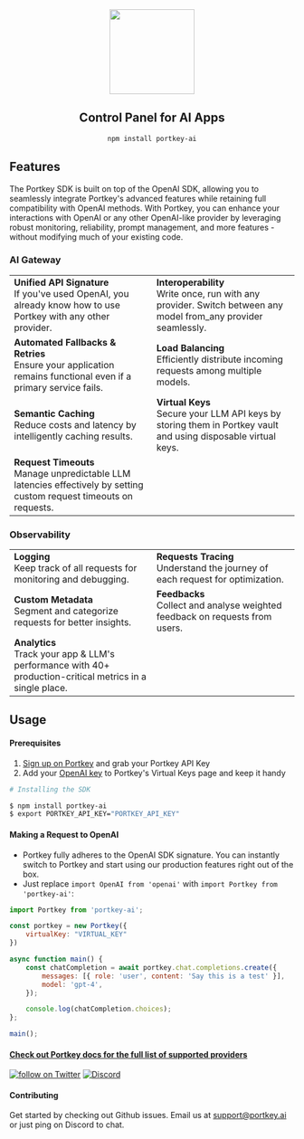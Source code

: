 <div align="center">
<img src="https://github.com/Portkey-AI/portkey-node-sdk/assets/134934501/f55da786-f482-4bbd-b2be-0bc432eee5b9" height=150><br />

## Control Panel for AI Apps
```bash
npm install portkey-ai
```
</div>

## Features

The Portkey SDK is built on top of the OpenAI SDK, allowing you to seamlessly integrate Portkey's advanced features while retaining full compatibility with OpenAI methods. With Portkey, you can enhance your interactions with OpenAI or any other OpenAI-like provider by leveraging robust monitoring, reliability, prompt management, and more features - without modifying much of your existing code.

### AI Gateway
<table>
    <tr>
        <td width=50%><b>Unified API Signature</b><br />If you've used OpenAI, you already know how to use Portkey with any other provider.</td>
        <td><b>Interoperability</b><br />Write once, run with any provider. Switch between any model from_any provider seamlessly. </td>
    </tr>
    <tr>
        <td width=50%><b>Automated Fallbacks & Retries</b><br />Ensure your application remains functional even if a primary service fails.</td>
        <td><b>Load Balancing</b><br />Efficiently distribute incoming requests among multiple models.</td>
    </tr>
    <tr>
        <td width=50%><b>Semantic Caching</b><br />Reduce costs and latency by intelligently caching results.</td>
        <td><b>Virtual Keys</b><br />Secure your LLM API keys by storing them in Portkey vault and using disposable virtual keys.</td>
    </tr>
    <tr>
        <td width=50%><b>Request Timeouts</b><br />Manage unpredictable LLM latencies effectively by setting custom request timeouts on requests.</td>
    </tr>
</table>

### Observability
<table width=100%>
    <tr>
        <td width=50%><b>Logging</b><br />Keep track of all requests for monitoring and debugging.</td>
        <td width=50%><b>Requests Tracing</b><br />Understand the journey of each request for optimization.</td>
    </tr>
    <tr>
        <td width=50%><b>Custom Metadata</b><br />Segment and categorize requests for better insights.</td>
        <td width=50%><b>Feedbacks</b><br />Collect and analyse weighted feedback on requests from users.</td>
    </tr>
    <tr>
        <td width=50%><b>Analytics</b><br />Track your app & LLM's performance with 40+ production-critical metrics in a single place.</td>
    </tr>
</table> 

## **Usage**
#### Prerequisites
1. [Sign up on Portkey](https://app.portkey.ai/) and grab your Portkey API Key
2. Add your [OpenAI key](https://platform.openai.com/api-keys) to Portkey's Virtual Keys page and keep it handy

```bash
# Installing the SDK

$ npm install portkey-ai
$ export PORTKEY_API_KEY="PORTKEY_API_KEY"
```

#### Making a Request to OpenAI
* Portkey fully adheres to the OpenAI SDK signature. You can instantly switch to Portkey and start using our production features right out of the box. <br />
* Just replace `import OpenAI from 'openai'` with `import Portkey from 'portkey-ai'`:
```js
import Portkey from 'portkey-ai';

const portkey = new Portkey({
    virtualKey: "VIRTUAL_KEY"
})

async function main() {
    const chatCompletion = await portkey.chat.completions.create({
        messages: [{ role: 'user', content: 'Say this is a test' }],
        model: 'gpt-4',
    });

    console.log(chatCompletion.choices);
};

main();
```

#### [Check out Portkey docs for the full list of supported providers](https://portkey.ai/docs/welcome/what-is-portkey#ai-providers-supported)

<a href="https://twitter.com/intent/follow?screen_name=portkeyai"><img src="https://img.shields.io/twitter/follow/portkeyai?style=social&logo=twitter" alt="follow on Twitter"></a>
<a href="https://discord.gg/sDk9JaNfK8" target="_blank"><img src="https://img.shields.io/discord/1143393887742861333?logo=discord" alt="Discord"></a>

#### Contributing
Get started by checking out Github issues. Email us at support@portkey.ai or just ping on Discord to chat.
